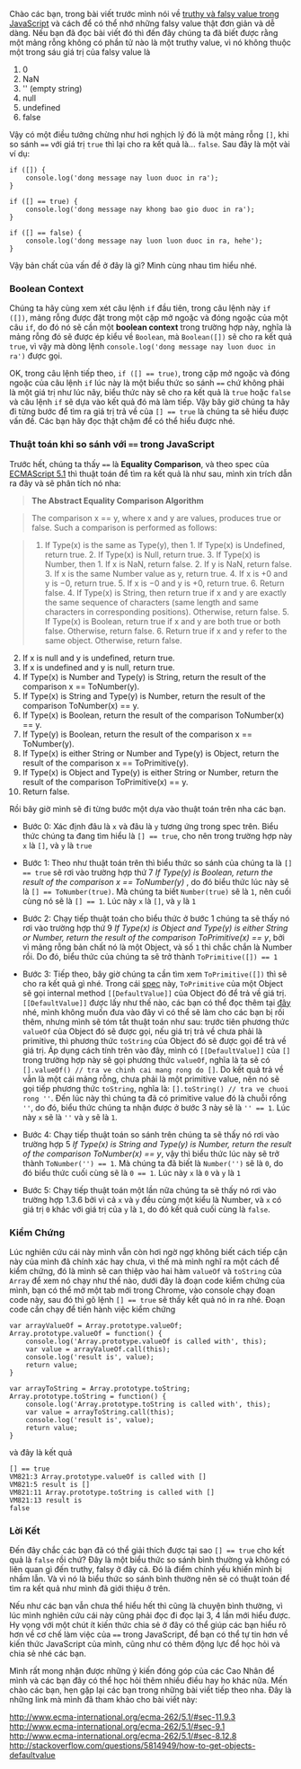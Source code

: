 Chào các bạn, trong bài viết trước mình nói về [truthy và falsy value trong JavaScript][1] và cách để có thể nhớ những falsy value thật đơn giản và dễ dàng. Nếu bạn đã đọc bài viết đó thì đến đây chúng ta đã biết được rằng một mảng rỗng không có phần tử nào là một truthy value, vì nó không thuộc một trong sáu giá trị của falsy value là

1.  0
2.  NaN
3.  '' (empty string)
4.  null
5.  undefined
6.  false

Vậy có một điều tưởng chừng như hơi nghịch lý đó là một mảng rỗng `[]`, khi so sánh `==` với giá trị `true` thì lại cho ra kết quả là... `false`. Sau đây là một vài ví dụ:

    if ([]) {
        console.log('dong message nay luon duoc in ra');
    }

    if ([] == true) {
        console.log('dong message nay khong bao gio duoc in ra');
    }

    if ([] == false) {
        console.log('dong message nay luon luon duoc in ra, hehe');
    }

Vậy bản chất của vấn đề ở đây là gì? Mình cùng nhau tìm hiểu nhé.

### Boolean Context

Chúng ta hãy cùng xem xét câu lệnh `if` đầu tiên, trong câu lệnh này `if ([])`, mảng rỗng được đặt trong một cặp mở ngoặc và đóng ngoặc của một câu `if`, do đó nó sẽ cần một **boolean context** trong trường hợp này, nghĩa là mảng rỗng đó sẽ được ép kiểu về `Boolean`, mà `Boolean([])` sẽ cho ra kết quả `true`, vì vậy mà dòng lệnh `console.log('dong message nay luon duoc in ra')` được gọi.

OK, trong câu lệnh tiếp theo, `if ([] == true)`, trong cặp mở ngoặc và đóng ngoặc của câu lệnh `if` lúc này là một biểu thức so sánh `==` chứ không phải là một giá trị như lúc nãy, biểu thức này sẽ cho ra kết quả là `true` hoặc `false` và câu lệnh `if` sẽ dựa vào kết quả đó mà làm tiếp. Vậy bây giờ chúng ta hãy đi từng bước để tìm ra giá trị trả về của `[] == true` là chúng ta sẽ hiểu được vấn đề. Các bạn hãy đọc thật chậm để có thể hiểu được nhé.

### Thuật toán khi so sánh với `==` trong JavaScript

Trước hết, chúng ta thấy `==` là **Equality Comparison**, và theo spec của [ECMAScript 5.1][2] thì thuật toán để tìm ra kết quả là như sau, mình xin trích dẫn ra đây và sẽ phân tích nó nha:

> **The Abstract Equality Comparison Algorithm**

> The comparison x == y, where x and y are values, produces true or false. Such a comparison is performed as follows:

> 1. If Type(x) is the same as Type(y), then
    1. If Type(x) is Undefined, return true.
    2. If Type(x) is Null, return true.
    3. If Type(x) is Number, then
        1. If x is NaN, return false.
        2. If y is NaN, return false.
        3. If x is the same Number value as y, return true.
        4. If x is +0 and y is −0, return true.
        5. If x is −0 and y is +0, return true.
        6. Return false.
    4. If Type(x) is String, then return true if x and y are exactly the same sequence of characters (same length and same characters in corresponding positions). Otherwise, return false.
    5. If Type(x) is Boolean, return true if x and y are both true or both false. Otherwise, return false.
    6. Return true if x and y refer to the same object. Otherwise, return false.
2. If x is null and y is undefined, return true.
3. If x is undefined and y is null, return true.
4. If Type(x) is Number and Type(y) is String, return the result of the comparison x == ToNumber(y).
5. If Type(x) is String and Type(y) is Number, return the result of the comparison ToNumber(x) == y.
6. If Type(x) is Boolean, return the result of the comparison ToNumber(x) == y.
7. If Type(y) is Boolean, return the result of the comparison x == ToNumber(y).
8. If Type(x) is either String or Number and Type(y) is Object, return the result of the comparison x == ToPrimitive(y).
9. If Type(x) is Object and Type(y) is either String or Number, return the result of the comparison ToPrimitive(x) == y.
10. Return false.

Rồi bây giờ mình sẽ đi từng bước một dựa vào thuật toán trên nha các bạn.

- Bước 0: Xác định đâu là `x` và đâu là `y` tương ứng trong spec trên. Biểu thức chúng ta đang tìm hiểu là `[] == true`, cho nên trong trường hợp này `x` là `[]`, và `y` là `true`

- Bước 1: Theo như thuật toán trên thì biểu thức so sánh của chúng ta là `[] == true` sẽ rơi vào trường hợp thứ 7 *If Type(y) is Boolean, return the result of the comparison x == ToNumber(y)* , do đó biểu thức lúc này sẽ là `[] == ToNumber(true)`. Mà chúng ta biết `Number(true)` sẽ là `1`, nên cuối cùng nó sẽ là `[] == 1`. Lúc này `x` là `[]`, và `y` là `1`

- Bước 2: Chạy tiếp thuật toán cho biểu thức ở bước 1 chúng ta sẽ thấy nó rơi vào trường hợp thứ 9 *If Type(x) is Object and Type(y) is either String or Number, return the result of the comparison ToPrimitive(x) == y*, bởi vì mảng rỗng bản chất nó là một Object, và số `1` thì chắc chắn là Number rồi. Do đó, biểu thức của chúng ta sẽ trở thành `ToPrimitive([]) == 1`

- Bước 3: Tiếp theo, bây giờ chúng ta cần tìm xem `ToPrimitive([])` thì sẽ cho ra kết quả gì nhé. Trong cái [spec][3] này, `ToPrimitive` của một Object sẽ gọi internal method `[[DefaultValue]]` của Object đó để trả về giá trị. `[[DefaultValue]]` được lấy như thế nào, các bạn có thể đọc thêm tại [đây][4] nhé, mình không muốn đưa vào đây vì có thể sẽ làm cho các bạn bị rối thêm, nhưng mình sẽ tóm tắt thuật toán như sau: trước tiên phương thức `valueOf` của Object đó sẽ được gọi, nếu giá trị trả về chưa phải là primitive, thì phương thức `toString` của Object đó sẽ được gọi để trả về giá trị. Áp dụng cách tính trên vào đây, mình có `[[DefaultValue]]` của `[]` trong trường hợp này sẽ gọi phương thức `valueOf`, nghĩa là ta sẽ có `[].valueOf() // tra ve chinh cai mang rong do []`. Do kết quả trả về vẫn là một cái mảng rỗng, chưa phải là một primitive value, nên nó sẽ gọi tiếp phương thức `toString`, nghĩa là: `[].toString() // tra ve chuoi rong ''`. Đến lúc này thì chúng ta đã có primitive value đó là chuỗi rồng `''`, do đó, biểu thức chúng ta nhận được ở bước 3 này sẽ là `'' == 1`. Lúc này `x` sẽ là `''` và `y` sẽ là `1`.

- Bước 4: Chạy tiếp thuật toán so sánh trên chúng ta sẽ thấy nó rơi vào trường hợp 5 *If Type(x) is String and Type(y) is Number, return the result of the comparison ToNumber(x) == y*, vậy thì biểu thức lúc này sẽ trở thành `ToNumber('') == 1`. Mà chúng ta đã biết là `Number('')` sẽ là `0`, do đó biểu thức cuối cùng sẽ là `0 == 1`. Lúc này `x` là `0` và `y` là `1`

- Bước 5: Chạy tiếp thuật toán một lần nữa chúng ta sẽ thấy nó rơi vào trường hợp 1.3.6 bởi vì cả `x` và `y` đều cùng một kiểu là Number, và `x` có giá trị `0` khác với giá trị của `y` là `1`, do đó kết quả cuối cùng là `false`.

### Kiểm Chứng

Lúc nghiên cứu cái này mình vẫn còn hơi ngờ ngợ không biết cách tiếp cận này của mình đã chính xác hay chưa, vì thế mà mình nghĩ ra một cách để kiểm chứng, đó là mình sẽ can thiệp vào hai hàm `valueOf` và `toString` của `Array` để xem nó chạy như thế nào, dưới đây là đoạn code kiểm chứng của mình, bạn có thể mở một tab mới trong Chrome, vào console chạy đoạn code này, sau đó thì gõ lệnh `[] == true` sẽ thấy kết quả nó in ra nhé. Đoạn code cần chạy để tiến hành việc kiểm chứng

    var arrayValueOf = Array.prototype.valueOf;
    Array.prototype.valueOf = function() {
        console.log('Array.prototype.valueOf is called with', this);
        var value = arrayValueOf.call(this);
        console.log('result is', value);
        return value;
    }

    var arrayToString = Array.prototype.toString;
    Array.prototype.toString = function() {
        console.log('Array.prototype.toString is called with', this);
        var value = arrayToString.call(this);
        console.log('result is', value);
        return value;
    }

và đây là kết quả

    [] == true
    VM821:3 Array.prototype.valueOf is called with []
    VM821:5 result is []
    VM821:11 Array.prototype.toString is called with []
    VM821:13 result is
    false

### Lời Kết

Đến đây chắc các bạn đã có thể giải thích được tại sao `[] == true` cho kết quả là `false` rồi chứ? Đây là một biểu thức so sánh bình thường và không có liên quan gì đến truthy, falsy ở đây cả. Đó là điểm chính yếu khiến mình bị nhầm lẫn. Và vì nó là biểu thức so sánh bình thường nên sẽ có thuật toán để tìm ra kết quả như mình đã giới thiệu ở trên.

Nếu như các bạn vẫn chưa thể hiểu hết thì cũng là chuyện bình thường, vì lúc mình nghiên cứu cái này cũng phải đọc đi đọc lại 3, 4 lần mới hiểu được. Hy vọng với một chút ít kiến thức chia sẻ ở đây có thể giúp các bạn hiểu rõ hơn về cơ chế làm việc của `==` trong JavaScript, để bạn có thể tự tin hơn về kiến thức JavaScript của mình, cũng như có thêm động lực để học hỏi và chia sẻ nhé các bạn.

Mình rất mong nhận được những ý kiến đóng góp của các Cao Nhân để mình và các bạn đây có thể học hỏi thêm nhiều điều hay ho khác nữa. Mến chào các bạn, hẹn gặp lại các bạn trong những bài viết tiếp theo nha. Đây là những link mà mình đã tham khảo cho bài viết này:

<http://www.ecma-international.org/ecma-262/5.1/#sec-11.9.3>
<http://www.ecma-international.org/ecma-262/5.1/#sec-9.1>
<http://www.ecma-international.org/ecma-262/5.1/#sec-8.12.8>
<http://stackoverflow.com/questions/5814949/how-to-get-objects-defaultvalue>

 [1]: https://phamhuuhien.com/truthy-va-falsy-trong-javascript/
 [2]: http://www.ecma-international.org/ecma-262/5.1/#sec-11.9.3
 [3]: http://www.ecma-international.org/ecma-262/5.1/#sec-9.1
 [4]: http://www.ecma-international.org/ecma-262/5.1/#sec-8.12.8
